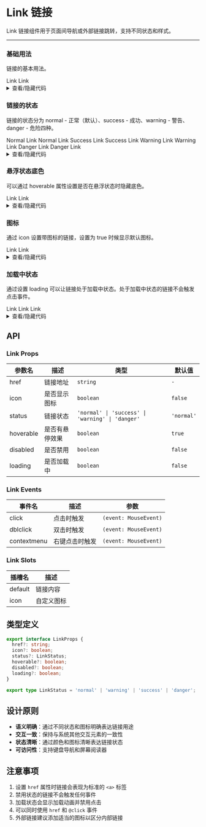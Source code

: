 # Link 链接

Link 链接组件用于页面间导航或外部链接跳转，支持不同状态和样式。

---

### 基础用法

链接的基本用法。

<div class="cell-demo">
  <yc-space>
    <yc-link href="link">Link</yc-link>
    <yc-link href="link" disabled>Link</yc-link>
  </yc-space>
</div>

<details>
<summary>查看/隐藏代码</summary>

```vue
<template>
  <yc-space>
    <yc-link href="link">Link</yc-link>
    <yc-link
      href="link"
      disabled
      >Link</yc-link
    >
  </yc-space>
</template>
```

</details>

### 链接的状态

链接的状态分为 <yc-tag>normal</yc-tag> - 正常（默认）、<yc-tag>success</yc-tag> - 成功、<yc-tag>warning</yc-tag> - 警告、<yc-tag>danger</yc-tag> - 危险四种。

<div class="cell-demo">
  <yc-space direction="vertical">
    <yc-space>
      <yc-link href="link">Normal Link</yc-link>
      <yc-link href="link" disabled>Normal Link</yc-link>
    </yc-space>
    <yc-space>
      <yc-link href="link" status="success">Success Link</yc-link>
      <yc-link href="link" status="success" disabled>Success Link</yc-link>
    </yc-space>
    <yc-space>
      <yc-link href="link" status="warning">Warning Link</yc-link>
      <yc-link href="link" status="warning" disabled>Warning Link</yc-link>
    </yc-space>
    <yc-space>
      <yc-link href="link" status="danger">Danger Link</yc-link>
      <yc-link href="link" status="danger" disabled>Danger Link</yc-link>
    </yc-space>
  </yc-space>
</div>

<details>
<summary>查看/隐藏代码</summary>

```vue
<template>
  <yc-space direction="vertical">
    <yc-space>
      <yc-link href="link">Normal Link</yc-link>
      <yc-link
        href="link"
        disabled
        >Normal Link</yc-link
      >
    </yc-space>
    <yc-space>
      <yc-link
        href="link"
        status="success"
        >Success Link</yc-link
      >
      <yc-link
        href="link"
        status="success"
        disabled
        >Success Link</yc-link
      >
    </yc-space>
    <yc-space>
      <yc-link
        href="link"
        status="warning"
        >Warning Link</yc-link
      >
      <yc-link
        href="link"
        status="warning"
        disabled
        >Warning Link</yc-link
      >
    </yc-space>
    <yc-space>
      <yc-link
        href="link"
        status="danger"
        >Danger Link</yc-link
      >
      <yc-link
        href="link"
        status="danger"
        disabled
        >Danger Link</yc-link
      >
    </yc-space>
  </yc-space>
</template>
```

</details>

### 悬浮状态底色

可以通过 hoverable 属性设置是否在悬浮状态时隐藏底色。

<div class="cell-demo">
  <yc-space>
    <yc-link href="link" :hoverable="false">Link</yc-link>
    <yc-link href="link" status="danger" :hoverable="false">Link</yc-link>
  </yc-space>
</div>

<details>
<summary>查看/隐藏代码</summary>

```vue
<template>
  <yc-space>
    <yc-link
      href="link"
      :hoverable="false"
      >Link</yc-link
    >
    <yc-link
      href="link"
      status="danger"
      :hoverable="false"
      >Link</yc-link
    >
  </yc-space>
</template>
```

</details>

### 图标

通过 <yc-tag>icon</yc-tag> 设置带图标的链接，设置为 <yc-tag>true</yc-tag> 时候显示默认图标。

 <div class='cell-demo'>
    <yc-space>
      <yc-link href="link" icon>Link</yc-link>
      <yc-link href="link" disabled icon>Link</yc-link>
    </yc-space>
</div>

<details>
<summary>查看/隐藏代码</summary>

```vue
<template>
  <div>
    <yc-space>
      <yc-link
        href="link"
        icon
        >Link</yc-link
      >
      <yc-link
        href="link"
        disabled
        icon
        >Link</yc-link
      >
    </yc-space>
  </div>
  <div>
    <yc-space>
      <yc-link href="link">
        <template #icon>
          <icon-edit />
        </template>
        Link
      </yc-link>
      <yc-link
        href="link"
        disabled>
        <template #icon>
          <icon-edit />
        </template>
        Link
      </yc-link>
    </yc-space>
  </div>
</template>
```

</details>

### 加载中状态

通过设置 <yc-tag>loading</yc-tag> 可以让链接处于加载中状态。处于加载中状态的链接不会触发点击事件。

 <div class='cell-demo'>
  <yc-space>
    <yc-link loading>Link</yc-link>
    <yc-link :loading="loading1" @click="handleClick1">Link</yc-link>
    <yc-link :loading="loading2" @click="handleClick2">
      <template #icon>
        <icon-edit />
      </template>
      Link
    </yc-link>
  </yc-space>
</div>

<script setup>
import { ref } from 'vue';
const loading1 = ref(false);
const loading2 = ref(false);

const handleClick1 = () => {
      loading1.value = true;
      setTimeout(() => {
        loading1.value = false;
      }, 3000);
    }
const handleClick2 = () => {
      loading2.value = true;
      setTimeout(() => {
        loading2.value = false;
      }, 3000);
    }

</script>

<details>
<summary>查看/隐藏代码</summary>

```vue
<template>
  <yc-space>
    <yc-link loading>Link</yc-link>
    <yc-link
      :loading="loading1"
      @click="handleClick1"
      >Link</yc-link
    >
    <yc-link
      :loading="loading2"
      @click="handleClick2">
      <template #icon>
        <icon-edit />
      </template>
      Link
    </yc-link>
  </yc-space>
</template>

<script setup>
import { ref } from 'vue';
const loading1 = ref(false);
const loading2 = ref(false);

const handleClick1 = () => {
  loading1.value = true;
  setTimeout(() => {
    loading1.value = false;
  }, 3000);
};
const handleClick2 = () => {
  loading2.value = true;
  setTimeout(() => {
    loading2.value = false;
  }, 3000);
};
</script>
```

</details>

## API

### Link Props

| 参数名    | 描述           | 类型                                             | 默认值     |
| --------- | -------------- | ------------------------------------------------ | ---------- |
| href      | 链接地址       | `string`                                         | `-`        |
| icon      | 是否显示图标   | `boolean`                                        | `false`    |
| status    | 链接状态       | `'normal' \| 'success' \| 'warning' \| 'danger'` | `'normal'` |
| hoverable | 是否有悬停效果 | `boolean`                                        | `true`     |
| disabled  | 是否禁用       | `boolean`                                        | `false`    |
| loading   | 是否加载中     | `boolean`                                        | `false`    |

### Link Events

| 事件名      | 描述           | 参数                  |
| ----------- | -------------- | --------------------- |
| click       | 点击时触发     | `(event: MouseEvent)` |
| dblclick    | 双击时触发     | `(event: MouseEvent)` |
| contextmenu | 右键点击时触发 | `(event: MouseEvent)` |

### Link Slots

| 插槽名  | 描述       |
| ------- | ---------- |
| default | 链接内容   |
| icon    | 自定义图标 |

## 类型定义

```typescript
export interface LinkProps {
  href?: string;
  icon?: boolean;
  status?: LinkStatus;
  hoverable?: boolean;
  disabled?: boolean;
  loading?: boolean;
}

export type LinkStatus = 'normal' | 'warning' | 'success' | 'danger';
```

## 设计原则

- **语义明确**：通过不同状态和图标明确表达链接用途
- **交互一致**：保持与系统其他交互元素的一致性
- **状态清晰**：通过颜色和图标清晰表达链接状态
- **可访问性**：支持键盘导航和屏幕阅读器

## 注意事项

1. 设置 `href` 属性时链接会表现为标准的 `<a>` 标签
2. 禁用状态的链接不会触发任何事件
3. 加载状态会显示加载动画并禁用点击
4. 可以同时使用 `href` 和 `@click` 事件
5. 外部链接建议添加适当的图标以区分内部链接
